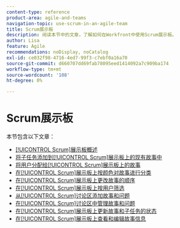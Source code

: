 ```yaml
---
content-type: reference
product-area: agile-and-teams
navigation-topic: use-scrum-in-an-agile-team
title: Scrum展示板
description: 阅读本节中的文章，了解如何在Workfront中使用Scrum展示板。
author: Lisa
feature: Agile
recommendations: noDisplay, noCatalog
exl-id: ce032f98-4716-4ed7-99f3-c7ebf0a16a70
source-git-commit: d660707dd69fab78095eed1414092a7c909ba174
workflow-type: tm+mt
source-wordcount: '108'
ht-degree: 0%

---
```


# Scrum展示板

本节包含以下文章：

* [[!UICONTROL Scrum]展示板概述](../../../agile/use-scrum-in-an-agile-team/scrum-board/scrum-board-overview.md)
* [将子任务添加到[!UICONTROL Scrum]展示板上的现有故事中](../../../agile/use-scrum-in-an-agile-team/scrum-board/add-a-subtask-to-an-existing-story-scrum.md)
* [将用户分配给[!UICONTROL Scrum]展示板上的故事](../../../agile/use-scrum-in-an-agile-team/scrum-board/assign-users-to-a-story-scrum.md)
* [在[!UICONTROL Scrum]展示板上按颜色对故事进行分类](../../../agile/use-scrum-in-an-agile-team/scrum-board/categorize-stories-by-color.md)
* [在[!UICONTROL Scrum]展示板上更改故事的顺序](../../../agile/use-scrum-in-an-agile-team/scrum-board/change-order-of-stories.md)
* [在[!UICONTROL Scrum]展示板上按用户筛选](../../../agile/use-scrum-in-an-agile-team/scrum-board/filter-by-user-scrum-board.md)
* [从[!UICONTROL Scrum]讨论区添加故事和问题](../../../agile/use-scrum-in-an-agile-team/scrum-board/add-story-from-scrum-board.md)
* [在[!UICONTROL Scrum]讨论区中管理故事和问题](../../../agile/use-scrum-in-an-agile-team/scrum-board/manage-scrum-board.md)
* [在[!UICONTROL Scrum]展示板上更新故事和子任务的状态](../../../agile/use-scrum-in-an-agile-team/scrum-board/update-status-of-stories-and-subtasks.md)
* [在[!UICONTROL Scrum]展示板上查看和编辑故事信息](../../../agile/use-scrum-in-an-agile-team/scrum-board/view-and-edit-story-info.md)
